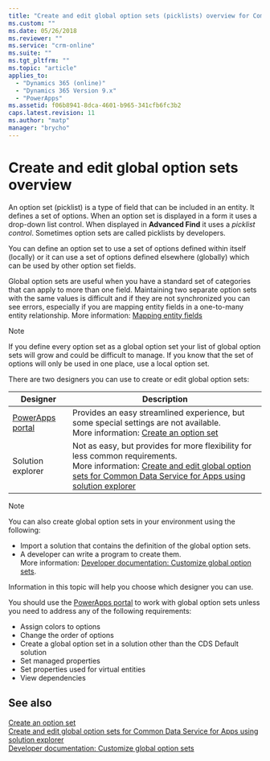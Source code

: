 ```yaml
---
title: "Create and edit global option sets (picklists) overview for Common Data Service for Apps | MicrosoftDocs"
ms.custom: ""
ms.date: 05/26/2018
ms.reviewer: ""
ms.service: "crm-online"
ms.suite: ""
ms.tgt_pltfrm: ""
ms.topic: "article"
applies_to: 
  - "Dynamics 365 (online)"
  - "Dynamics 365 Version 9.x"
  - "PowerApps"
ms.assetid: f06b8941-8dca-4601-b965-341cfb6fc3b2
caps.latest.revision: 11
ms.author: "matp"
manager: "brycho"
---
```

# Create and edit global option sets overview 

An option set (picklist) is a type of field that can be included in an entity. It defines a set of options. When an option set is displayed in a form it uses a drop-down list control. When displayed in **Advanced Find** it uses a *picklist control*. Sometimes option sets are called picklists by developers.  
  
You can define an option set to use a set of options defined within itself (locally) or it can use a set of options defined elsewhere (globally) which can be used by other option set fields. 

Global option sets are useful when you have a standard set of categories that can apply to more than one field. Maintaining two separate option sets with the same values is difficult and if they are not synchronized you can see errors, especially if you are mapping entity fields in a one-to-many entity relationship. More information:  [Mapping entity fields](map-entity-fields.md)

> [!NOTE]
> If you define every option set as a global option set your list of global option sets will grow and could be difficult to manage. If you know that the set of options will only be used in one place, use a local option set.

There are two designers you can use to create or edit global option sets:

|Designer| Description|
|--|--|
|[PowerApps portal](https://web.powerapps.com/?utm_source=padocs&utm_medium=linkinadoc&utm_campaign=referralsfromdoc)|Provides an easy streamlined experience, but some special settings are not available.<br />More information: [Create an option set](custom-picklists.md) |
|Solution explorer|Not as easy, but provides for more flexibility for less common requirements. <br />More information: [Create and edit global option sets for Common Data Service for Apps using solution explorer](create-edit-global-option-sets-solution-explorer.md) |

> [!NOTE]
> You can also create global option sets in your environment using the following:
> - Import a solution that contains the definition of the global option sets.
> - A developer can write a program to create them. <br />More information: [Developer documentation: Customize global option sets](/dynamics365/customer-engagement/developer/org-service/customize-global-option-sets).

Information in this topic will help you choose which designer you can use. 

You should use the [PowerApps portal](https://web.powerapps.com/?utm_source=padocs&utm_medium=linkinadoc&utm_campaign=referralsfromdoc) to work with global option sets unless you need to address any of the following requirements:

- Assign colors to options
- Change the order of options
- Create a global option set in a solution other than the CDS Default solution
- Set managed properties
- Set properties used for virtual entities
- View dependencies

## See also

[Create an option set](custom-picklists.md)<br />
[Create and edit global option sets for Common Data Service for Apps using solution explorer](create-edit-global-option-sets-solution-explorer.md)<br />
[Developer documentation: Customize global option sets](/dynamics365/customer-engagement/developer/org-service/customize-global-option-sets)
  

 
